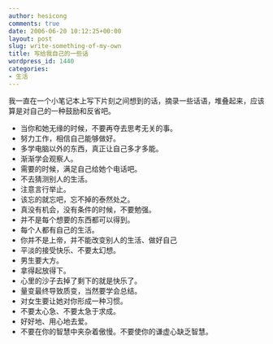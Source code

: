 ```yaml
---
author: hesicong
comments: true
date: 2006-06-20 10:12:25+00:00
layout: post
slug: write-something-of-my-own
title: 写给我自己的一些话
wordpress_id: 1440
categories:
- 生活
---
```


我一直在一个小笔记本上写下片刻之间想到的话，摘录一些话语，堆叠起来，应该算是对自己的一种鼓励和反省吧。
*  当你和她无缘的时候，不要再夺去思考无关的事。
*  努力工作，相信自己能够做好。
*  多学电脑以外的东西，真正让自己多才多能。
*  渐渐学会观察人。
*  需要的时候，满足自己给她个电话吧。
*  不去猜测别人的生活。
*  注意言行举止。
*  该忘的就忘吧，忘不掉的泰然处之。
*  真没有机会，没有条件的时候，不要勉强。
*  并不是每个想要的东西都可以得到。
*  每个人都有自己的生活。
*  你并不是上帝，并不能改变别人的生活、做好自己
*  平淡的接受快乐、不要太幻想。
*  男生要大方。
*  拿得起放得下。
*  心里的沙子去掉了剩下的就是快乐了。
*  量变最终导致质变，当然要学会总结。
*  对女生要让她对你形成一种习惯。
*  不要太心急、不要太急于求成。
*  好好地、用心地去爱。
*  不要在你的智慧中夹杂着傲慢。不要使你的谦虚心缺乏智慧。
